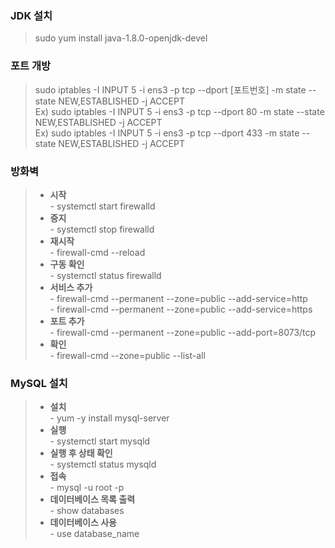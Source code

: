 ### JDK 설치
> sudo yum install java-1.8.0-openjdk-devel   



### 포트 개방
> sudo iptables -I INPUT 5 -i ens3 -p tcp --dport [포트번호] -m state --state NEW,ESTABLISHED -j ACCEPT   
> Ex) sudo iptables -I INPUT 5 -i ens3 -p tcp --dport 80 -m state --state NEW,ESTABLISHED -j ACCEPT   
> Ex) sudo iptables -I INPUT 5 -i ens3 -p tcp --dport 433 -m state --state NEW,ESTABLISHED -j ACCEPT   



### 방화벽
> - **시작**   
>   \- systemctl start firewalld   
> - **중지**   
>   \- systemctl stop firewalld    
> - **재시작**   
>   \- firewall-cmd --reload   
> - **구동 확인**   
>   \- systemctl status firewalld   
> - **서비스 추가**   
>   \- firewall-cmd --permanent --zone=public --add-service=http   
>   \- firewall-cmd --permanent --zone=public --add-service=https   
> - **포트 추가**   
>   \- firewall-cmd --permanent --zone=public --add-port=8073/tcp   
> - **확인**   
>   \- firewall-cmd --zone=public --list-all   




### MySQL 설치
> - **설치**   
>   \- yum -y install mysql-server   
> - **실행**   
>   \- systemctl start mysqld   
> - **실행 후 상태 확인**   
>   \- systemctl status mysqld   
> - **접속**   
>   \- mysql -u root -p   
> - **데이터베이스 목록 출력**   
>   \- show databases   
> - **데이터베이스 사용**   
>   \- use database_name   
